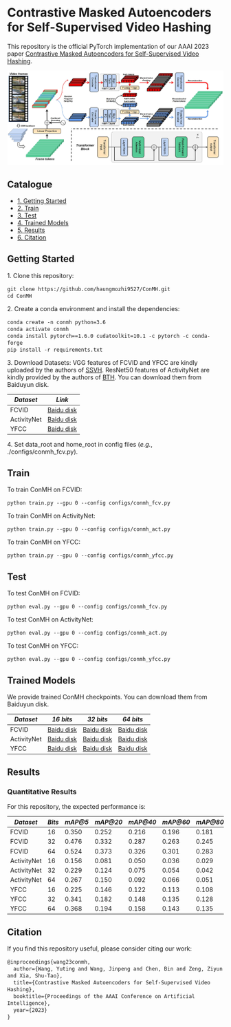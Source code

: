 # Contrastive Masked Autoencoders for Self-Supervised Video Hashing

This repository is the official PyTorch implementation of our AAAI 2023 paper [Contrastive Masked Autoencoders for Self-Supervised Video Hashing](https://arxiv.org/abs/2211.11210).

![](figures/overview.jpg)


## Catalogue <br> 
* [1. Getting Started](#getting-started)
* [2. Train](#train)
* [3. Test](#test)
* [4. Trained Models](#trained-models)
* [5. Results](#results)
* [6. Citation](#citation)



## Getting Started

1\. Clone this repository:
```
git clone https://github.com/haungmozhi9527/ConMH.git
cd ConMH
```

2\. Create a conda environment and install the dependencies:
```
conda create -n conmh python=3.6
conda activate conmh
conda install pytorch==1.6.0 cudatoolkit=10.1 -c pytorch -c conda-forge
pip install -r requirements.txt
```

3\. Download Datasets: VGG features of FCVID and YFCC are kindly uploaded by the authors of [SSVH]. ResNet50 features of ActivityNet are kindly provided by the authors of [BTH]. You can download them from Baiduyun disk. 

| *Dataset* | *Link* |
| ---- | ---- |
| FCVID | [Baidu disk](https://pan.baidu.com/s/1v0qo4PtiZgFB9iLmj3sJIg?pwd=0000) |
| ActivityNet | [Baidu disk](https://pan.baidu.com/s/1cDJ0-6T2-AOeLgp5rBihfA?pwd=0000) |
| YFCC | [Baidu disk](https://pan.baidu.com/s/1jpqcRRFdiemGvlPpukxJ6Q?pwd=0000) |

4\. Set data_root and home_root in config files (*e.g.*, ./configs/conmh_fcv.py).

## Train

To train ConMH on FCVID:
```
python train.py --gpu 0 --config configs/conmh_fcv.py
```

To train ConMH on ActivityNet:
```
python train.py --gpu 0 --config configs/conmh_act.py
```

To train ConMH on YFCC:
```
python train.py --gpu 0 --config configs/conmh_yfcc.py
```

## Test

To test ConMH on FCVID:
```
python eval.py --gpu 0 --config configs/conmh_fcv.py
```

To test ConMH on ActivityNet:
```
python eval.py --gpu 0 --config configs/conmh_act.py
```

To test ConMH on YFCC:
```
python eval.py --gpu 0 --config configs/conmh_yfcc.py
```

## Trained Models

We provide trained ConMH checkpoints. You can download them from Baiduyun disk.

| *Dataset* | *16 bits* | *32 bits* | *64 bits* |
| ---- | ---- | ---- | ---- |
| FCVID | [Baidu disk](https://pan.baidu.com/s/1sHoQ1iZCL0DmxxLCOH-BnQ?pwd=0000) | [Baidu disk](https://pan.baidu.com/s/1rF2Pbudz7PEJNbF6pcAqag?pwd=0000) | [Baidu disk](https://pan.baidu.com/s/1EbH9pZGGahDjCiv_d20C3g?pwd=0000) |
| ActivityNet | [Baidu disk](https://pan.baidu.com/s/1nxjOd2OvT3Q08P7UPo5XIQ?pwd=0000) | [Baidu disk](https://pan.baidu.com/s/1uVDjJDl0VeWwxHlS6rY7PA?pwd=0000) | [Baidu disk](https://pan.baidu.com/s/1gBpY5iOVciJZe-J8zgrtNg?pwd=0000) |
| YFCC | [Baidu disk](https://pan.baidu.com/s/1RH6e0-AClX0KK9Nzdvx5OA?pwd=0000) | [Baidu disk](https://pan.baidu.com/s/1WVeSI8jUb7L3inqGDwmvMw?pwd=0000) | [Baidu disk](https://pan.baidu.com/s/1UBSE_CDwesa8L5u3OS5S0Q?pwd=0000) |

## Results

### Quantitative Results

For this repository, the expected performance is:

| *Dataset* | *Bits* | *mAP@5* | *mAP@20* | *mAP@40* | *mAP@60* | *mAP@80* | *mAP@100* |
| ---- | ---- | ---- | ---- | ---- | ---- | ---- | ---- |
| FCVID | 16 | 0.350 | 0.252 | 0.216 | 0.196 | 0.181 | 0.169 |
| FCVID | 32 | 0.476 | 0.332 | 0.287 | 0.263 | 0.245 | 0.230 |
| FCVID | 64 | 0.524 | 0.373 | 0.326 | 0.301 | 0.283 | 0.267 |
| ActivityNet | 16 | 0.156 | 0.081 | 0.050 | 0.036 | 0.029 | 0.024 |
| ActivityNet | 32 | 0.229 | 0.124 | 0.075 | 0.054 | 0.042 | 0.035 |
| ActivityNet | 64 | 0.267 | 0.150 | 0.092 | 0.066 | 0.051 | 0.042 |
| YFCC | 16 | 0.225 | 0.146 | 0.122 | 0.113 | 0.108 | 0.104 |
| YFCC | 32 | 0.341 | 0.182 | 0.148 | 0.135 | 0.128 | 0.123 |
| YFCC | 64 | 0.368 | 0.194 | 0.158 | 0.143 | 0.135 | 0.130 |

## Citation

If you find this repository useful, please consider citing our work:

```
@inproceedings{wang23conmh,
  author={Wang, Yuting and Wang, Jinpeng and Chen, Bin and Zeng, Ziyun and Xia, Shu-Tao},
  title={Contrastive Masked Autoencoders for Self-Supervised Video Hashing},
  booktitle={Proceedings of the AAAI Conference on Artificial Intelligence},
  year={2023}
}
```

[SSVH]:https://github.com/lixiangpengcs/Self-Supervised-Video-Hashing

[BTH]:https://github.com/Lily1994/BTH


